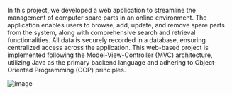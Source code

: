 In this project, we developed a web application to streamline the management of computer spare parts in an online environment. The application enables users to browse, add, update, and remove spare parts from the system, along with comprehensive search and retrieval functionalities. All data is securely recorded in a database, ensuring centralized access across the application. This web-based project is implemented following the Model-View-Controller (MVC) architecture, utilizing Java as the primary backend language and adhering to Object-Oriented Programming (OOP) principles.


![image](https://github.com/user-attachments/assets/3eadcbdd-b20b-4bc8-b89b-4d9a1e54241c)

